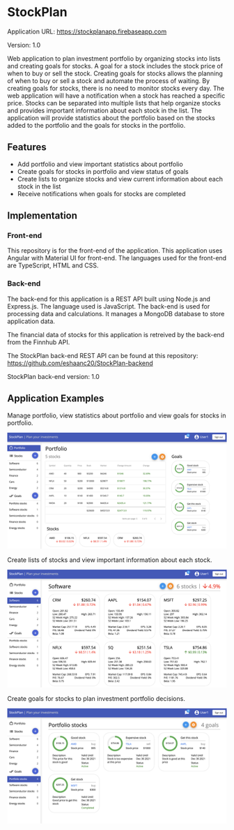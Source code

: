 # StockPlan

Application URL: https://stockplanapp.firebaseapp.com

Version: 1.0

Web application to plan investment portfolio by organizing stocks into lists and creating goals for stocks. A goal for a stock includes the stock price of when to buy or sell the stock. Creating goals for stocks allows the planning of when to buy or sell a stock and automate the process of waiting. By creating goals for stocks, there is no need to monitor stocks every day. The web application will have a notification when a stock has reached a specific price. Stocks can be separated into multiple lists that help organize stocks and provides important information about each stock in the list. The application will provide statistics about the portfolio based on the stocks added to the portfolio and the goals for stocks in the portfolio.

## Features
- Add portfolio and view important statistics about portfolio
- Create goals for stocks in portfolio and view status of goals
- Create lists to organize stocks and view current information about each stock in the list
- Receive notifications when goals for stocks are completed

## Implementation
### Front-end
This repository is for the front-end of the application. This application uses Angular with Material UI for front-end. The languages used for the front-end are TypeScript, HTML and CSS.

### Back-end
The back-end for this application is a REST API built using Node.js and Express.js. The language used is JavaScript. The back-end is used for processing data and calculations. It manages a MongoDB database to store application data.

The financial data of stocks for this application is retreived by the back-end from the Finnhub API.

The StockPlan back-end REST API can be found at this repository: https://github.com/eshaanc20/StockPlan-backend

StockPlan back-end version: 1.0

## Application Examples
Manage portfolio, view statistics about portfolio and view goals for stocks in portfolio.

![portfolio view](/src/assets/example-1.png)

Create lists of stocks and view important information about each stock.

![lists view](/src/assets/example-2.png)

Create goals for stocks to plan investment portfolio decisions.

![goals for stocks](/src/assets/example-3.png)
